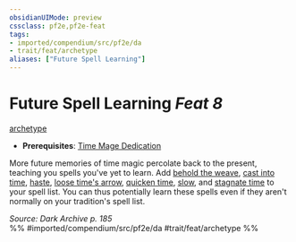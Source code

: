 ```yaml
---
obsidianUIMode: preview
cssclass: pf2e,pf2e-feat
tags:
- imported/compendium/src/pf2e/da
- trait/feat/archetype
aliases: ["Future Spell Learning"]
---
```

# Future Spell Learning  *Feat 8*  
[archetype](archetype.md)  

- **Prerequisites**: [Time Mage Dedication](time-mage-dedication-da.md)

More future memories of time magic percolate back to the present, teaching you spells you've yet to learn. Add [behold the weave](../spells/behold-the-weave-da.md), [cast into time](../spells/cast-into-time-som.md), [haste](../spells/haste.md), [loose time's arrow](../spells/loose-times-arrow-da.md), [quicken time](../spells/quicken-time-da.md), [slow](../spells/slow.md), and [stagnate time](../spells/stagnate-time-da.md) to your spell list. You can thus potentially learn these spells even if they aren't normally on your tradition's spell list.

*Source: Dark Archive p. 185*  
%% #imported/compendium/src/pf2e/da #trait/feat/archetype %%